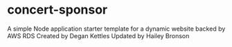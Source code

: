# concert-sponsor
A simple Node application starter template for a dynamic website backed by AWS RDS
Created by Degan Kettles 
Updated by Hailey Bronson
